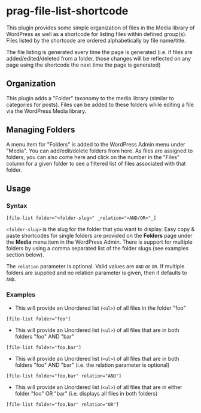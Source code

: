 # prag-file-list-shortcode
This plugin provides some simple organization of files in the Media library of WordPress as well as a shortcode for listing files within defined group(s).  Files listed by the shortcode are ordered alphabetically by file name/title.

The file listing is generated every time the page is generated (i.e. if files are added/edited/deleted from a folder, those changes will be reflected on any page using the shortcode the next time the page is generated)

## Organization
This plugin adds a "Folder" taxonomy to the media library (similar to categories for posts).  Files can be added to these folders while editing a file via the WordPress Media library.

## Managing Folders
A menu item for "Folders" is added to the WordPress Admin menu under "Media".  You can add/edit/delete folders from here.  As files are assigned to folders, you can also come here and click on the number in the "Files" column for a given folder to see a filtered list of files associated with that folder.

## Usage

### Syntax
`[file-list folder="<folder-slug>" _relation="<AND/OR>"_]`

`<folder-slug>` is the slug for the folder that you want to display.  Easy copy & paste shortcodes for single folders are provided on the **Folders** page under the **Media** menu item in the WordPress Admin.  There is support for multiple folders by using a comma separated list of the folder slugs (see examples section below).

The `relation` parameter is optional.  Valid values are `AND` or `OR`.  If multiple folders are supplied and no relation parameter is given, then it defaults to `AND`.

### Examples
- This will provide an Unordered list (`<ul>`) of all files in the folder "foo"

`[file-list folder="foo"]`

- This will provide an Unordered list (`<ul>`) of all files that are in both folders "foo" AND "bar"

`[file-list folder="foo,bar"]`

- This will provide an Unordered list (`<ul>`) of all files that are in both folders "foo" AND "bar" (i.e. the relation parameter is optional)

`[file-list folder="foo,bar" relation="AND"]`

- This will provide an Unordered list (`<ul>`) of all files that are in either folder "foo" OR "bar" (i.e. displays all files in both folders)

`[file-list folder="foo,bar" relation="OR"]`
